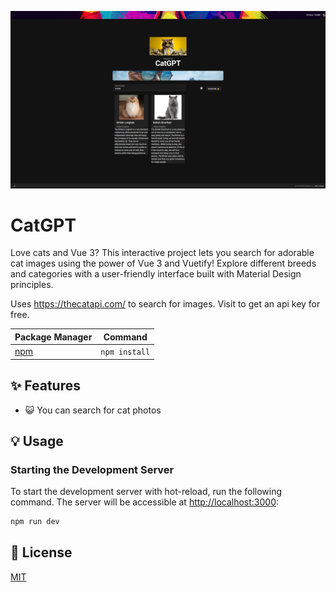![alt text](ss.png)

# CatGPT

Love cats and Vue 3? This interactive project lets you search for adorable cat images using the power of Vue 3 and Vuetify! Explore different breeds and categories with a user-friendly interface built with Material Design principles.

Uses https://thecatapi.com/ to search for images. Visit to get an api key for free.

| Package Manager                                           | Command       |
| --------------------------------------------------------- | ------------- |
| [npm](https://docs.npmjs.com/cli/v7/commands/npm-install) | `npm install` |

## ✨ Features

- 😺 You can search for cat photos

## 💡 Usage

### Starting the Development Server

To start the development server with hot-reload, run the following command. The server will be accessible at [http://localhost:3000](http://localhost:3000):

```bash
npm run dev
```

## 📑 License

[MIT](http://opensource.org/licenses/MIT)
